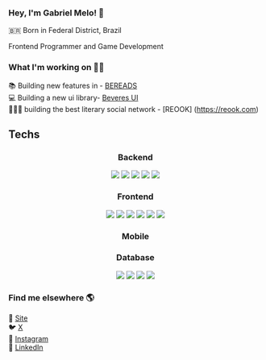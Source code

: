 ### Hey, I'm Gabriel Melo! 👋


🇧🇷 Born in Federal District, Brazil <br>


Frontend Programmer and Game Development

### What I'm working on 👨‍💻

📚 Building new features in - [BEREADS](https://bereads.com) <br>
💻 Building a new ui library- [Beveres UI](https://beveresui.com) <br>
🧑🏻‍💻 building the best literary social network - [REOOK] (https://reook.com)

## Techs

<center>

### Backend

<div text-align="justify">
<img src="https://img.shields.io/badge/Elixir-20232A?style=for-the-badge&logo=elixir&logoColor=61DAFB" />
<img src="https://img.shields.io/badge/node.js-20232A?style=for-the-badge&logo=node.js&logoColor=61DAFB" />
<img src="https://img.shields.io/badge/NestJs-20232A?style=for-the-badge&logo=nestjs&logoColor=61DAFB" />
<img src="https://img.shields.io/badge/Python-20232A?style=for-the-badge&logo=Python&logoColor=61DAFB" />
<img src="https://img.shields.io/badge/FastAPI-20232A?style=for-the-badge&logo=fastapi&logoColor=61DAFB" />
</div>

### Frontend

<div text-align="justify">

<img src="https://img.shields.io/badge/html5-20232A?style=for-the-badge&logo=html5&logoColor=61DAFB" />
<img src="https://img.shields.io/badge/css3-20232A?style=for-the-badge&logo=css3&logoColor=61DAFB" />
<img src="https://img.shields.io/badge/Js-20232A?style=for-the-badge&logo=Javascript&logoColor=61DAFB" />
<img src="https://img.shields.io/badge/Ts-20232A?style=for-the-badge&logo=typescript&logoColor=61DAFB" />
<img src="https://img.shields.io/badge/React-20232A?style=for-the-badge&logo=react&logoColor=61DAFB" />
<img src="https://img.shields.io/badge/NextJs-20232A?style=for-the-badge&logo=next.js&logoColor=61DAFB" />
</div>

### Mobile



### Database

<div text-align="justify">
<img src="https://img.shields.io/badge/postgres-20232A?style=for-the-badge&logo=postgresql&logoColor=61DAFB" />
<img src="https://img.shields.io/badge/MongoDb-20232A?style=for-the-badge&logo=mongodb&logoColor=61DAFB" />
<img src="https://img.shields.io/badge/MySql-20232A?style=for-the-badge&logo=mysql&logoColor=61DAFB" />
<img src="https://img.shields.io/badge/Sql Server-20232A?style=for-the-badge&logo=microsoft-sql-server&logoColor=61DAFB" />

</div>

</center>
 
### Find me elsewhere 🌎

🚀 [Site](https://gabrielmelo.me) <br>
🐦 [X](https://twitter.com/gabrielmelodev) <br>
📸 [Instagram](https://instagram.com/gabrielmelo.me) <br>
💼 [LinkedIn](https://www.linkedin.com/in/gabrielmelodev) <br>
